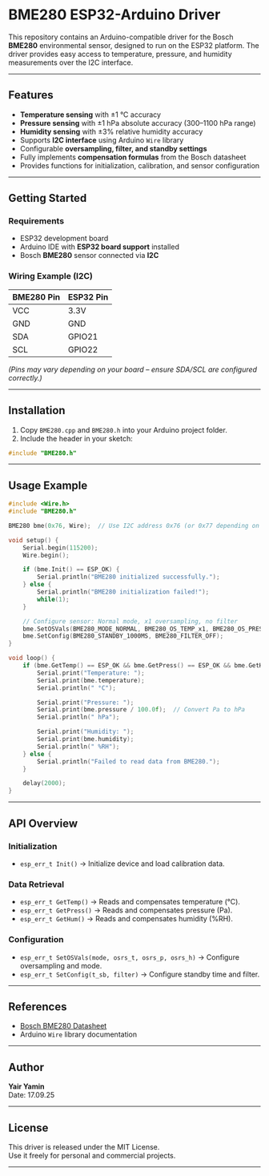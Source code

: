 # BME280 ESP32-Arduino Driver

This repository contains an Arduino-compatible driver for the Bosch **BME280** environmental sensor, designed to run on the ESP32 platform. The driver provides easy access to temperature, pressure, and humidity measurements over the I2C interface.

---

## Features

- **Temperature sensing** with ±1 °C accuracy  
- **Pressure sensing** with ±1 hPa absolute accuracy (300–1100 hPa range)  
- **Humidity sensing** with ±3% relative humidity accuracy  
- Supports **I2C interface** using Arduino `Wire` library  
- Configurable **oversampling, filter, and standby settings**  
- Fully implements **compensation formulas** from the Bosch datasheet  
- Provides functions for initialization, calibration, and sensor configuration  

---

## Getting Started

### Requirements

- ESP32 development board  
- Arduino IDE with **ESP32 board support** installed  
- Bosch **BME280** sensor connected via **I2C**  

### Wiring Example (I2C)

| BME280 Pin | ESP32 Pin |
|------------|-----------|
| VCC        | 3.3V      |
| GND        | GND       |
| SDA        | GPIO21    |
| SCL        | GPIO22    |

*(Pins may vary depending on your board – ensure SDA/SCL are configured correctly.)*

---

## Installation

1. Copy `BME280.cpp` and `BME280.h` into your Arduino project folder.  
2. Include the header in your sketch:  

```cpp
#include "BME280.h"
```

---

## Usage Example

```cpp
#include <Wire.h>
#include "BME280.h"

BME280 bme(0x76, Wire);  // Use I2C address 0x76 (or 0x77 depending on module)

void setup() {
    Serial.begin(115200);
    Wire.begin();

    if (bme.Init() == ESP_OK) {
        Serial.println("BME280 initialized successfully.");
    } else {
        Serial.println("BME280 initialization failed!");
        while(1);
    }

    // Configure sensor: Normal mode, x1 oversampling, no filter
    bme.SetOSVals(BME280_MODE_NORMAL, BME280_OS_TEMP_x1, BME280_OS_PRESS_x1, BME280_OS_HUM_x1);
    bme.SetConfig(BME280_STANDBY_1000MS, BME280_FILTER_OFF);
}

void loop() {
    if (bme.GetTemp() == ESP_OK && bme.GetPress() == ESP_OK && bme.GetHum() == ESP_OK) {
        Serial.print("Temperature: ");
        Serial.print(bme.temperature);
        Serial.println(" °C");

        Serial.print("Pressure: ");
        Serial.print(bme.pressure / 100.0f);  // Convert Pa to hPa
        Serial.println(" hPa");

        Serial.print("Humidity: ");
        Serial.print(bme.humidity);
        Serial.println(" %RH");
    } else {
        Serial.println("Failed to read data from BME280.");
    }

    delay(2000);
}
```

---

## API Overview

### Initialization
- `esp_err_t Init()` → Initialize device and load calibration data.

### Data Retrieval
- `esp_err_t GetTemp()` → Reads and compensates temperature (°C).  
- `esp_err_t GetPress()` → Reads and compensates pressure (Pa).  
- `esp_err_t GetHum()` → Reads and compensates humidity (%RH).  

### Configuration
- `esp_err_t SetOSVals(mode, osrs_t, osrs_p, osrs_h)` → Configure oversampling and mode.  
- `esp_err_t SetConfig(t_sb, filter)` → Configure standby time and filter.  

---

## References

- [Bosch BME280 Datasheet](https://cdn-shop.adafruit.com/datasheets/BST-BME280_DS001-10.pdf)  
- Arduino `Wire` library documentation  

---

## Author

**Yair Yamin**  
Date: 17.09.25

---

## License

This driver is released under the MIT License.  
Use it freely for personal and commercial projects.

---
